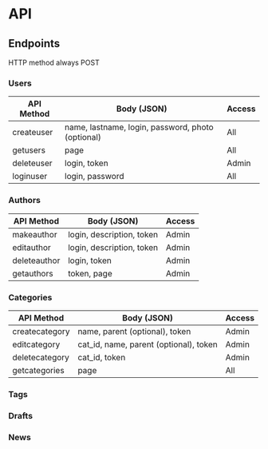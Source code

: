 # API

## Endpoints

HTTP method always POST

### Users

API Method | Body (JSON) | Access
---|---|---
createuser | name, lastname, login, password, photo (optional) | All
getusers | page | All
deleteuser | login, token | Admin
loginuser | login, password | All

### Authors

API Method | Body (JSON) | Access
---|---|---
makeauthor | login, description, token | Admin
editauthor | login, description, token | Admin
deleteauthor | login, token | Admin
getauthors | token, page | Admin

### Categories

API Method | Body (JSON) | Access
---|---|---
createcategory | name, parent (optional), token | Admin
editcategory | cat_id, name, parent (optional), token | Admin
deletecategory | cat_id, token | Admin
getcategories | page | All

### Tags

### Drafts

### News